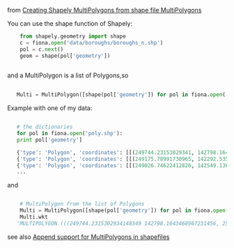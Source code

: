 from [Creating Shapely MultiPolygons from shape file MultiPolygons](http://gis.stackexchange.com/questions/70591/creating-shapely-multipolygons-from-shape-file-multipolygons/70608)

You can use the shape function of Shapely:

```python
    from shapely.geometry import shape
    c = fiona.open('data/boroughs/boroughs_n.shp')
    pol = c.next()
    geom = shape(pol['geometry'])
 
 ```

and a MultiPolygon is a list of Polygons,so

 
 ```python
    
    Multi = MultiPolygon([shape(pol['geometry']) for pol in fiona.open('data/boroughs/boroughs_n.shp')]) 
 
 ```

Example with one of my data:

 
 ```python

    # the dictionaries
    for pol in fiona.open('poly.shp'):
    print pol['geometry']
 
    {'type': 'Polygon', 'coordinates': [[(249744.23153029341, 142798.16434689672),   (250113.79108725351, 142132.95714436853), (250062.62130244367, 141973.76225829343), (249607.77877080048, 141757.71205576291), (249367.77424759799, 142304.68402918623), (249367.77424759799, 142304.68402918623), (249744.23153029341, 142798.16434689672)]]}
    {'type': 'Polygon', 'coordinates': [[(249175.78991730965, 142292.53526406409), (249367.77424759799, 142304.68402918623), (249607.77877080048, 141757.71205576291), (249014.45396077307, 141876.13484290778), (249175.78991730965, 142292.53526406409)]]}
    {'type': 'Polygon', 'coordinates': [[(249026.74622412826, 142549.13626160321), (249223.42243781092, 142496.89414234375), (249175.78991730965, 142292.53526406409), (249026.74622412826, 142549.13626160321)]]}
    ...
 
 ```    

and

 
 ```python

     # MultiPolygon from the list of Polygons
     Multi = MultiPolygon([shape(pol['geometry']) for pol in fiona.open('poly.shp')])
     Multi.wkt
    'MULTIPOLYGON (((249744.2315302934148349 142798.1643468967231456, 250113.7910872535139788 142132.9571443685272243, 250062.6213024436729029 141973.7622582934272941, 249607.7787708004761953 141757.7120557629095856, 249367.7742475979903247 142304.6840291862317827, 249367.7742475979903247 142304.6840291862317827, 249744.2315302934148349 142798.1643468967231456)), ((249175.7899173096520826 142292.5352640640921891, 249367.7742475979903247 142304.6840291862317827, 249607.7787708004761953 141757.7120557629095856, 249014.4539607730694115 141876.1348429077770561, 249175.7899173096520826 142292.5352640640921891)), ((249026.7462241282628383 142549.1362616032129154, 249223.4224378109211102 142496.8941423437499907, 249175.7899173096520826 142292.5352640640921891, 249026.7462241282628383 142549.1362616032129154)), ((249244.9338986824732274 142733.5202119307068642, 249744.2315302934148349 142798.1643468967231456, 249367.7742475979903247 142304.6840291862317827, 249367.7742475979903247 142304.6840291862317827, 249367.7742475979903247 142304.6840291862317827, 249175.7899173096520826 142292.5352640640921891, 249223.4224378109211102 142496.8941423437499907, 249244.9338986824732274 142733.5202119307068642)), ((249870.8182051893090829 142570.3083320840960369, 250034.3015973484434653 142613.6706442178401630, 250152.6146321419219021 142438.5058914067049045, 250015.3392731740023009 142310.1704097116598859, 249870.8182051893090829 142570.3083320840960369)))'
 
 ```

see also [Append support for MultiPolygons in shapefiles][1]


  [1]: https://github.com/Toblerity/Fiona/issues/18
